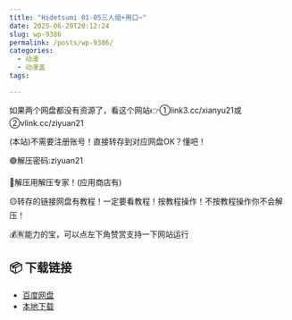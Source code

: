 ```yaml
---
title: "Hidetsumi 01-05三人组+用口~"
date: 2025-06-20T20:12:24
slug: wp-9386
permalink: /posts/wp-9386/
categories:
  - 动漫
  - 动漫盖
tags:

---
```


如果两个网盘都没有资源了，看这个网站👉①link3.cc/xianyu21或②vlink.cc/ziyuan21

(本站)不需要注册账号！直接转存到对应网盘OK？懂吧！

🟢解压密码:ziyuan21

🔵解压用解压专家！(应用商店有)

🟡转存的链接网盘有教程！一定要看教程！按教程操作！不按教程操作你不会解压！

💰🈶能力的宝，可以点左下角赞赏支持一下网站运行

## 📦 下载链接
- [百度网盘](https://blziyuan21.com/pay-download/9386?key=32fc5a7ade&down_id=0)
- [本地下载](https://blziyuan21.com/pay-download/9386?key=32fc5a7ade&down_id=1)

